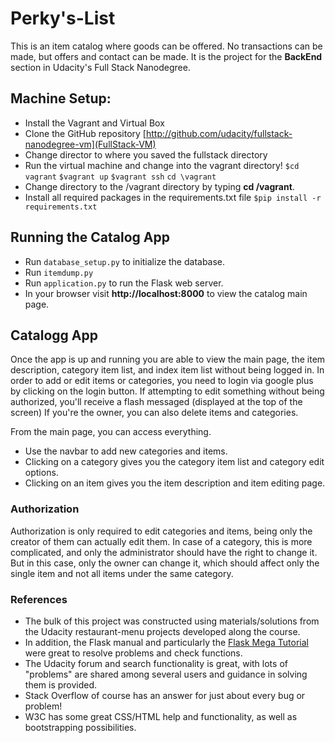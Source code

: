 # Perky's-List
This is an item catalog where goods can be offered. No transactions can be made, but offers and contact can be made.
It is the project for the **BackEnd** section in Udacity's Full Stack Nanodegree.


## Machine Setup:
- Install the Vagrant and Virtual Box
- Clone the GitHub repository [http://github.com/udacity/fullstack-nanodegree-vm](FullStack-VM)
- Change director to where you saved the fullstack directory
- Run the virtual machine and change into the vagrant directory!
`$cd vagrant`
`$vagrant up`
`$vagrant ssh`
`cd \vagrant`
- Change directory to the /vagrant directory by typing **cd /vagrant**.
- Install all required packages in the requirements.txt file
`$pip install -r requirements.txt`

## Running the Catalog App
- Run `database_setup.py` to initialize the database.
- Run `itemdump.py`
- Run `application.py` to run the Flask web server.
- In your browser visit **http://localhost:8000** to view the catalog main page.

## Catalogg App
Once the app is up and running you are able to view the main page, the item
description, category item list, and index item list without being logged in.
In order to add or edit items or categories, you need to login via google plus
by clicking on the login button. If attempting to edit something without being
authorized, you'll receive a flash messaged (displayed at the top of the screen)
If you're the owner, you can also delete items and categories.

From the main page, you can access everything.
- Use the navbar to add new categories and items.
- Clicking on a category gives you the category item list and category edit options.
- Clicking on an item gives you the item description and item editing page.

### Authorization
Authorization is only required to edit categories and items, being only the creator of them can actually edit them.
In case of a category, this is more complicated, and only the administrator should have the right to change it. But in this case, only the owner can change it, which should affect only the single item and not all items under the same category.

### References
- The bulk of this project was constructed using materials/solutions from the Udacity restaurant-menu projects developed along the course.
- In addition, the Flask manual and particularly the [Flask Mega Tutorial](https://blog.miguelgrinberg.com/post/the-flask-mega-tutorial-part-i-hello-world) were great to resolve problems and check functions.
- The Udacity forum and search functionality is great, with lots of "problems" are shared among several users and guidance in solving them is provided.
- Stack Overflow of course has an answer for just about every bug or problem!
- W3C has some great CSS/HTML help and functionality, as well as bootstrapping possibilities.
